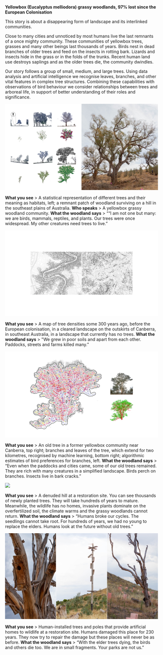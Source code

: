 


**Yellowbox (Eucalyptus melliodora) grassy woodlands, 97% lost since the European Colonisation**

This story is about a disappearing form of landscape and its interlinked communities.

Close to many cities and unnoticed by most humans live the last remnants of a once mighty community. These communities of yellowbox trees, grasses and many other beings last thousands of years. Birds nest in dead branches of older trees and feed on the insects in rotting bark. Lizards and insects hide in the grass or in the folds of the trunks. Recent human land use destroys saplings and as the older trees die, the community dwindles.

Our story follows a group of small, medium, and large trees. Using data analysis and artificial intelligence we recognise leaves, branches, and other vital features in complex tree structures. Combining these capabilities with observations of bird behaviour we consider relationships between trees and arboreal life, in support of better understanding of their roles and significance.

![](assets/images/SIGGRAPH-Images/Last-Of-Their-Kind-022.png)

**What you see** > A statistical representation of different trees and their meaning as habitats, left; a remnant patch of woodland surviving on a hill in the southeast plains of Australia.
**Who speaks** > A yellowbox grassy woodland community.
**What the woodland says** > ““I am not one but many: we are birds, mammals, reptiles, and plants. Our trees were once widespread. My other creatures need trees to live.”

![](assets/images/SIGGRAPH-Images/Last-Of-Their-Kind-023.png)

**What you see** > A map of tree densities some 300 years ago, before the European colonisation, in a cleared landscape on the outskirts of Canberra, in southeast Australia, in a landscape that currently has no trees.
**What the woodland says** > "We grew in poor soils and apart from each other. Paddocks, streets and farms killed many.”

![](assets/images/SIGGRAPH-Images/Last-Of-Their-Kind-024.png)

**What you see** > An old tree in a former yellowbox community near Canberra, top right; branches and leaves of the tree, which extend for two kilometres, recognised by machine learning, bottom right; algorithmic estimates of bird preferences for branches, left.
**What the woodland says** > “Even when the paddocks and cities came, some of our old trees remained. They are rich with many creatures in a simplified landscape. Birds perch on branches. Insects live in bark cracks.”

![](assets/images/SIGGRAPH-Images/Last-Of-Their-Kind-025.png)

**What you see** > A denuded hill at a restoration site. You can see thousands of newly planted trees. They will take hundreds of years to mature. Meanwhile, the wildlife has no homes, invasive plants dominate on the overfertilized soil, the climate warms and the grassy woodlands cannot return.
**What the woodland says** > “Humans broke our cycles. The seedlings cannot take root. For hundreds of years, we had no young to replace the elders. Humans look at the future without old trees.”

![](assets/images/SIGGRAPH-Images/Last-Of-Their-Kind-026.png)

**What you see** > Human-installed trees and poles that provide artificial homes to wildlife at a restoration site. Humans damaged this place for 230 years. They now try to repair the damage but these places will never be as before.
**What the woodland says** > “With the elder trees dying, the birds and others die too. We are in small fragments. Your parks are not us.”
